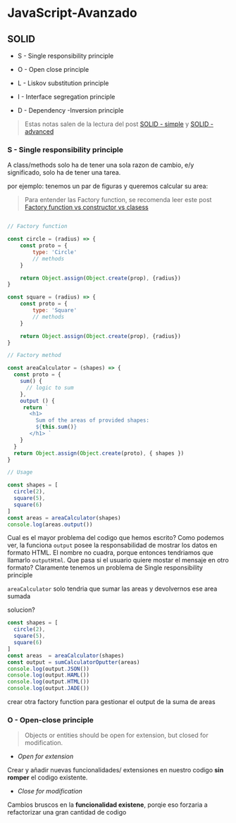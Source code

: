 # JavaScript-Avanzado

## SOLID

- S - Single responsibility principle

- O - Open close principle

- L - Liskov substitution principle

- I - Interface segregation principle

- D - Dependency -Inversion principle

> Estas notas salen de la lectura del post [SOLID - simple](https://medium.com/@cramirez92/s-o-l-i-d-the-first-5-priciples-of-object-oriented-design-with-javascript-790f6ac9b9fa) y [SOLID - advanced](https://thefullstack.xyz/solid-javascript/)

### S - Single responsibility principle

A class/methods solo ha de tener una sola razon de cambio, e/y significado, solo ha de tener una tarea.

por ejemplo: tenemos un par de figuras y queremos calcular su area:

> Para entender las Factory function, se recomenda leer este post [Factory function vs constructor vs clasess](https://medium.com/javascript-scene/javascript-factory-functions-vs-constructor-functions-vs-classes-2f22ceddf33e)

```js

// Factory function

const circle = (radius) => {
    const proto = {
        type: 'Circle'
        // methods
    }

    return Object.assign(Object.create(prop), {radius})
}

const square = (radius) => {
    const proto = {
        type: 'Square'
        // methods
    }

    return Object.assign(Object.create(prop), {radius})
}

// Factory method

const areaCalculator = (shapes) => {
  const proto = {
    sum() {
      // logic to sum
    },
    output () {
     return `
       <h1>
         Sum of the areas of provided shapes:
         ${this.sum()} 
       </h1> `
    }
  }
  return Object.assign(Object.create(proto), { shapes })
}

// Usage

const shapes = [
  circle(2),
  square(5),
  square(6)
]
const areas = areaCalculator(shapes)
console.log(areas.output())
```

Cual es el mayor problema del codigo que hemos escrito?
Como podemos ver, la funciona `output` posee la responsabilidad de mostrar los datos en formato HTML. El nombre no cuadra, porque entonces tendriamos que llamarlo `outputHtml`. Que pasa si el usuario quiere mostar el mensaje en otro formato? Claramente tenemos un problema de Single responsibility principle

`areaCalculator` solo tendria que sumar las areas y devolvernos ese area sumada

solucion?

```js
const shapes = [
  circle(2),
  square(5),
  square(6)
]
const areas  = areaCalculator(shapes)
const output = sumCalculatorOputter(areas)
console.log(output.JSON())
console.log(output.HAML())
console.log(output.HTML())
console.log(output.JADE())
```

crear otra factory function para gestionar el output de la suma de areas

### O - Open-close principle

> Objects or entities should be open for extension, but closed for modification.

- *Open for extension*

Crear y añadir nuevas funcionalidades/ extensiones en nuestro codigo **sin romper** el codigo existente.

- *Close for modification*

Cambios bruscos en la **funcionalidad existene**, porqie eso forzaria a refactorizar una gran cantidad de codigo